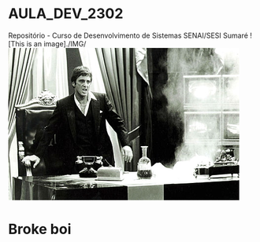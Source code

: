 # AULA_DEV_2302

Repositório - Curso de Desenvolvimento de Sistemas SENAI/SESI Sumaré 
![This is an image]./IMG/
![This is an image](crime-dark-drama-drugs-wallpaper-thumb.jpg)
# Broke boi



